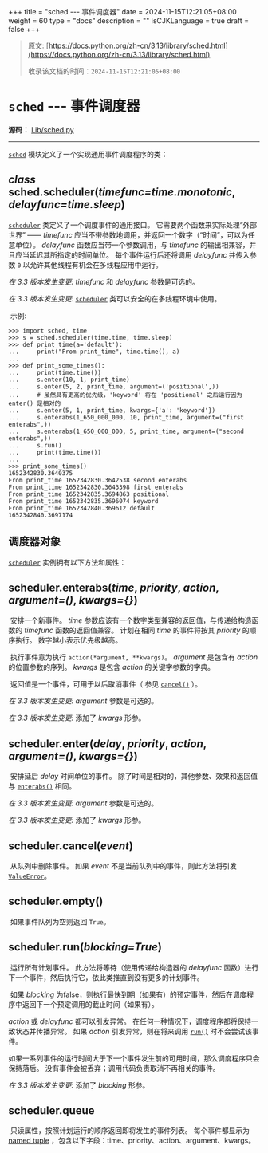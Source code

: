 +++
title = "sched --- 事件调度器"
date = 2024-11-15T12:21:05+08:00
weight = 60
type = "docs"
description = ""
isCJKLanguage = true
draft = false
+++

> 原文: [https://docs.python.org/zh-cn/3.13/library/sched.html](https://docs.python.org/zh-cn/3.13/library/sched.html)
>
> 收录该文档的时间：`2024-11-15T12:21:05+08:00`

# `sched` --- 事件调度器

**源码：** [Lib/sched.py](https://github.com/python/cpython/tree/3.13/Lib/sched.py)

------

[`sched`](https://docs.python.org/zh-cn/3.13/library/sched.html#module-sched) 模块定义了一个实现通用事件调度程序的类：

## *class* sched.**scheduler**(*timefunc=time.monotonic*, *delayfunc=time.sleep*)

[`scheduler`](https://docs.python.org/zh-cn/3.13/library/sched.html#sched.scheduler) 类定义了一个调度事件的通用接口。 它需要两个函数来实际处理“外部世界” —— *timefunc* 应当不带参数地调用，并返回一个数字（“时间”，可以为任意单位）。 *delayfunc* 函数应当带一个参数调用，与 *timefunc* 的输出相兼容，并且应当延迟其所指定的时间单位。 每个事件运行后还将调用 *delayfunc* 并传入参数 `0` 以允许其他线程有机会在多线程应用中运行。

*在 3.3 版本发生变更:* *timefunc* 和 *delayfunc* 参数是可选的。

*在 3.3 版本发生变更:* [`scheduler`](https://docs.python.org/zh-cn/3.13/library/sched.html#sched.scheduler) 类可以安全的在多线程环境中使用。

​	示例:



```
>>> import sched, time
>>> s = sched.scheduler(time.time, time.sleep)
>>> def print_time(a='default'):
...     print("From print_time", time.time(), a)
...
>>> def print_some_times():
...     print(time.time())
...     s.enter(10, 1, print_time)
...     s.enter(5, 2, print_time, argument=('positional',))
...     # 虽然具有更高的优先级，'keyword' 将在 'positional' 之后运行因为 enter() 是相对的
...     s.enter(5, 1, print_time, kwargs={'a': 'keyword'})
...     s.enterabs(1_650_000_000, 10, print_time, argument=("first enterabs",))
...     s.enterabs(1_650_000_000, 5, print_time, argument=("second enterabs",))
...     s.run()
...     print(time.time())
...
>>> print_some_times()
1652342830.3640375
From print_time 1652342830.3642538 second enterabs
From print_time 1652342830.3643398 first enterabs
From print_time 1652342835.3694863 positional
From print_time 1652342835.3696074 keyword
From print_time 1652342840.369612 default
1652342840.3697174
```



## 调度器对象

[`scheduler`](https://docs.python.org/zh-cn/3.13/library/sched.html#sched.scheduler) 实例拥有以下方法和属性：

## scheduler.**enterabs**(*time*, *priority*, *action*, *argument=()*, *kwargs={}*)

​	安排一个新事件。 *time* 参数应该有一个数字类型兼容的返回值，与传递给构造函数的 *timefunc* 函数的返回值兼容。 计划在相同 *time* 的事件将按其 *priority* 的顺序执行。 数字越小表示优先级越高。

​	执行事件意为执行 `action(*argument, **kwargs)`。 *argument* 是包含有 *action* 的位置参数的序列。 *kwargs* 是包含 *action* 的关键字参数的字典。

​	返回值是一个事件，可用于以后取消事件（ 参见 [`cancel()`](https://docs.python.org/zh-cn/3.13/library/sched.html#sched.scheduler.cancel) ）。

*在 3.3 版本发生变更:* *argument* 参数是可选的。

*在 3.3 版本发生变更:* 添加了 *kwargs* 形参。

## scheduler.**enter**(*delay*, *priority*, *action*, *argument=()*, *kwargs={}*)

​	安排延后 *delay* 时间单位的事件。 除了时间是相对的，其他参数、效果和返回值与 [`enterabs()`](https://docs.python.org/zh-cn/3.13/library/sched.html#sched.scheduler.enterabs) 相同。

*在 3.3 版本发生变更:* *argument* 参数是可选的。

*在 3.3 版本发生变更:* 添加了 *kwargs* 形参。

## scheduler.**cancel**(*event*)

​	从队列中删除事件。 如果 *event* 不是当前队列中的事件，则此方法将引发 [`ValueError`](https://docs.python.org/zh-cn/3.13/library/exceptions.html#ValueError)。

## scheduler.**empty**()

​	如果事件队列为空则返回 `True`。

## scheduler.**run**(*blocking=True*)

​	运行所有计划事件。 此方法将等待（使用传递给构造器的 *delayfunc* 函数）进行下一个事件，然后执行它，依此类推直到没有更多的计划事件。

​	如果 *blocking* 为false，则执行最快到期（如果有）的预定事件，然后在调度程序中返回下一个预定调用的截止时间（如果有）。

*action* 或 *delayfunc* 都可以引发异常。 在任何一种情况下，调度程序都将保持一致状态并传播异常。 如果 *action* 引发异常，则在将来调用 [`run()`](https://docs.python.org/zh-cn/3.13/library/sched.html#sched.scheduler.run) 时不会尝试该事件。

​	如果一系列事件的运行时间大于下一个事件发生前的可用时间，那么调度程序只会保持落后。 没有事件会被丢弃；调用代码负责取消不再相关的事件。

*在 3.3 版本发生变更:* 添加了 *blocking* 形参。

## scheduler.**queue**

​	只读属性，按照计划运行的顺序返回即将发生的事件列表。 每个事件都显示为 [named tuple](https://docs.python.org/zh-cn/3.13/glossary.html#term-named-tuple) ，包含以下字段：time、priority、action、argument、kwargs。
